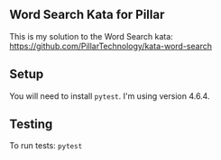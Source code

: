 ## Word Search Kata for Pillar
This is my solution to the Word Search kata: https://github.com/PillarTechnology/kata-word-search

## Setup
You will need to install `pytest`. I'm using version 4.6.4.

## Testing
To run tests: `pytest`